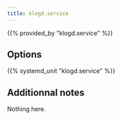 ```yaml
---
title: klogd.service
---
```


{{% provided_by "klogd.service" %}}

## Options

{{% systemd_unit "klogd.service" %}}

## Additionnal notes

Nothing here.
